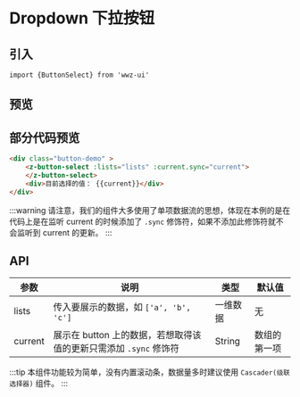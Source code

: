 # Dropdown 下拉按钮

## 引入

```
import {ButtonSelect} from 'wwz-ui'
```

## 预览
<ClientOnly>
<button-button-select/>
</ClientOnly>

## 部分代码预览

```html
<div class="button-demo" >
    <z-button-select :lists="lists" :current.sync="current">
    </z-button-select>
    <div>目前选择的值： {{current}}</div>
</div>
```
:::warning
请注意，我们的组件大多使用了单项数据流的思想，体现在本例的是在代码上是在监听 current 的时候添加了 `.sync` 修饰符，如果不添加此修饰符就不会监听到 current 的更新。
:::

## API
 <table>
    <thead>
      <th>参数</th>
      <th>说明</th>
      <th>类型</th>
      <th>默认值</th>
    </thead>
    <tbody>
      <tr>
        <td>lists</td>
        <td>传入要展示的数据，如 <code>['a', 'b', 'c']</code></td>
        <td>一维数据</td>
        <td>无</td>
      </tr>
      <tr>
        <td>current</td>
        <td>展示在 button 上的数据，若想取得该值的更新只需添加 <code>.sync</code> 修饰符</td>
        <td>String</td>
        <td>数组的第一项</td>
      </tr>
    </tbody>
  </table> 


:::tip
本组件功能较为简单，没有内置滚动条，数据量多时建议使用 `Cascader(级联选择器)` 组件。
:::